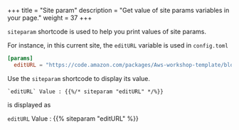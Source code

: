 +++
title = "Site param"
description = "Get value of site params variables in your page."
weight = 37
+++

`siteparam` shortcode is used to help you print values of site params. 

For instance, in this current site, the `editURL` variable is used in `config.toml`

```toml
[params]
  editURL = "https://code.amazon.com/packages/Aws-workshop-template/blobs/master/--/workshop/content/"
```

Use the `siteparam` shortcode to display its value.

```
`editURL` Value : {{%/* siteparam "editURL" */%}}
```

is displayed as

`editURL` Value : {{% siteparam "editURL" %}}